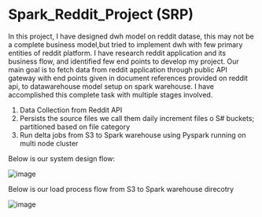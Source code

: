 # Spark_Reddit_Project (SRP)

In this project, I have designed dwh model on reddit datase, this may not be a complete business model,but tried to implement dwh with few primary entities of reddit platform. 
I have research reddit application and its business flow, and identified few end points to develop my project.
Our main goal is to fetch data from reddit application through public API gateway with end points given in document references provided on reddit api, to datawarehouse model setup on spark warehouse. I have accomplished this complete task with multiple stages involved. 
1. Data Collection  from Reddit API
2. Persists the source files we call them daily increment files o S# buckets; partitioned based on file category
3. Run delta jobs from S3 to Spark warehouse using Pyspark running on multi node cluster


Below is our system design flow:


![image](https://user-images.githubusercontent.com/42261408/136721328-141b8619-a7f5-4491-b554-a8f0e9914b0a.png)


Below is our load process flow from S3 to Spark warehouse direcotry

![image](https://user-images.githubusercontent.com/42261408/136721405-f8956589-2bd0-44e9-b21f-67eb9e6e4070.png)




